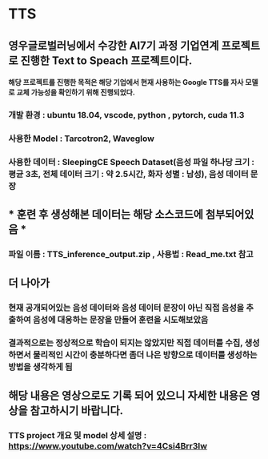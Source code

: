 # TTS

## 영우글로벌러닝에서 수강한 AI7기 과정 기업연계 프로젝트로 진행한 Text to Speach 프로젝트이다.
#### 해당 프로젝트를 진행한 목적은 해당 기업에서 현재 사용하는 Google TTS를 자사 모델로 교체 가능성을 확인하기 위해 진행되었다.


### 개발 환경 : ubuntu 18.04, vscode, python , pytorch, cuda 11.3
### 사용한 Model : Tarcotron2, Waveglow
### 사용한 데이터 : SleepingCE Speech Dataset(음성 파일 하나당 크기 : 평균 3초, 전체 데이터 크기 : 약 2.5시간, 화자 성별 : 남성), 음성 데이터 문장

## * 훈련 후 생성해본 데이터는 해당 소스코드에 첨부되어있음 *
### 파일 이름 : TTS_inference_output.zip , 사용법 : Read_me.txt 참고

## 더 나아가
### 현재 공개되어있는 음성 데이터와 음성 데이터 문장이 아닌 직접 음성을 추출하여 음성에 대응하는 문장을 만들어 훈련을 시도해보았음
### 결과적으로는 정상적으로 학습이 되지는 않았지만 직접 데이터를 수집, 생성하면서 물리적인 시간이 충분하다면 좀더 나은 방향으로 데이터를 생성하는 방법을 생각하게 됨

## 해당 내용은 영상으로도 기록 되어 있으니 자세한 내용은 영상을 참고하시기 바랍니다.
### TTS project 개요 및 model 상세 설명 :  https://www.youtube.com/watch?v=4Csi4Brr3lw
